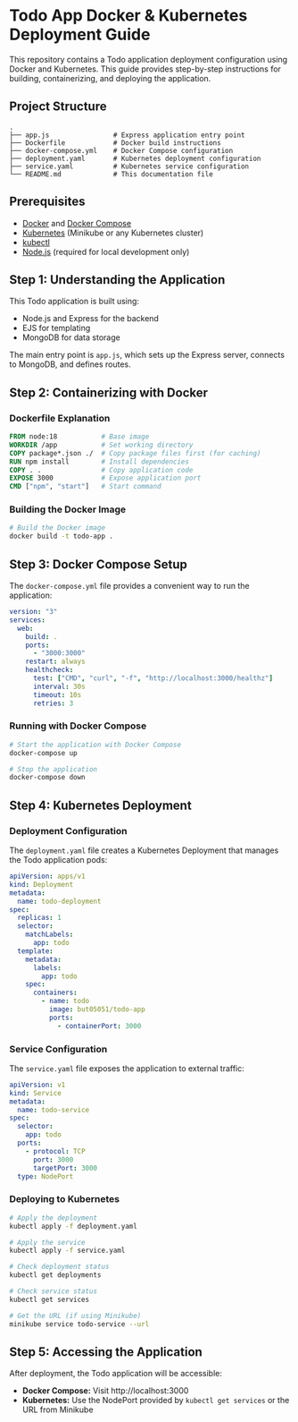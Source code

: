 # Todo App Docker & Kubernetes Deployment Guide

This repository contains a Todo application deployment configuration using Docker and Kubernetes. This guide provides step-by-step instructions for building, containerizing, and deploying the application.

## Project Structure

```
.
├── app.js                # Express application entry point
├── Dockerfile            # Docker build instructions
├── docker-compose.yml    # Docker Compose configuration
├── deployment.yaml       # Kubernetes deployment configuration
├── service.yaml          # Kubernetes service configuration
└── README.md             # This documentation file
```

## Prerequisites

- [Docker](https://docs.docker.com/get-docker/) and [Docker Compose](https://docs.docker.com/compose/install/)
- [Kubernetes](https://kubernetes.io/docs/setup/) (Minikube or any Kubernetes cluster)
- [kubectl](https://kubernetes.io/docs/tasks/tools/install-kubectl/)
- [Node.js](https://nodejs.org/) (required for local development only)

## Step 1: Understanding the Application

This Todo application is built using:
- Node.js and Express for the backend
- EJS for templating
- MongoDB for data storage

The main entry point is `app.js`, which sets up the Express server, connects to MongoDB, and defines routes.

## Step 2: Containerizing with Docker

### Dockerfile Explanation

```dockerfile
FROM node:18           # Base image
WORKDIR /app           # Set working directory
COPY package*.json ./  # Copy package files first (for caching)
RUN npm install        # Install dependencies
COPY . .               # Copy application code
EXPOSE 3000            # Expose application port
CMD ["npm", "start"]   # Start command
```

### Building the Docker Image

```bash
# Build the Docker image
docker build -t todo-app .
```

## Step 3: Docker Compose Setup

The `docker-compose.yml` file provides a convenient way to run the application:

```yaml
version: "3"
services:
  web:
    build: .
    ports:
      - "3000:3000"
    restart: always
    healthcheck:
      test: ["CMD", "curl", "-f", "http://localhost:3000/healthz"]
      interval: 30s
      timeout: 10s
      retries: 3
```

### Running with Docker Compose

```bash
# Start the application with Docker Compose
docker-compose up

# Stop the application
docker-compose down
```

## Step 4: Kubernetes Deployment

### Deployment Configuration

The `deployment.yaml` file creates a Kubernetes Deployment that manages the Todo application pods:

```yaml
apiVersion: apps/v1
kind: Deployment
metadata:
  name: todo-deployment
spec:
  replicas: 1
  selector:
    matchLabels:
      app: todo
  template:
    metadata:
      labels:
        app: todo
    spec:
      containers:
        - name: todo
          image: but05051/todo-app
          ports:
            - containerPort: 3000
```

### Service Configuration

The `service.yaml` file exposes the application to external traffic:

```yaml
apiVersion: v1
kind: Service
metadata:
  name: todo-service
spec:
  selector:
    app: todo
  ports:
    - protocol: TCP
      port: 3000
      targetPort: 3000
  type: NodePort
```

### Deploying to Kubernetes

```bash
# Apply the deployment
kubectl apply -f deployment.yaml

# Apply the service
kubectl apply -f service.yaml

# Check deployment status
kubectl get deployments

# Check service status
kubectl get services

# Get the URL (if using Minikube)
minikube service todo-service --url
```

## Step 5: Accessing the Application

After deployment, the Todo application will be accessible:

- **Docker Compose:** Visit http://localhost:3000
- **Kubernetes:** Use the NodePort provided by `kubectl get services` or the URL from Minikube

